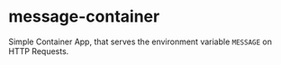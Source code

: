 # message-container
Simple Container App, that serves the environment variable ``MESSAGE`` on HTTP Requests.

